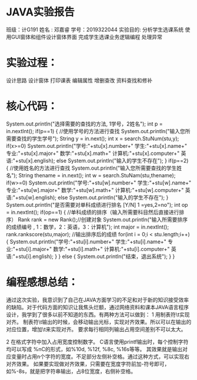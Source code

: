 # JAVA实验报告
班级：计G191
姓名 : 邓嘉睿
   学号：2019322044
实验目的:
分析学生选课系统
使用GUI窗体和组件设计窗体界面
完成学生选课业务逻辑编程
处理异常



# 实验过程：
设计思路
设计窗体
打印课表
编辑属性
增删查改
资料查找和修补


# 核心代码：
System.out.println("选择需要的查找的方法, 1学号，2姓名");
		int p = in.nextInt();
	if(p==1) {
		//使用学号的方法进行查找
	System.out.println("输入您所需要查找的学生学号");
		String y = in.next();
		int x = search.StuNum(stu,y);
	if(x>=0)
			System.out.println("学号:"+stu[x].number+" 学生:"+stu[x].name+" 专业:"+stu[x].major+" 数学:"+stu[x].math+" 计算机:"+stu[x].computer+" 英语:"+stu[x].english);
		else
	System.out.println("输入的学生不存在");
		}
		if(p==2) {
		//使用姓名的方法进行查找
	System.out.println("输入您所需要查找的学生姓名");
	String thename = in.next();
		int w = search.StuNam(stu,thename);
		if(w>=0)
	System.out.println("学号:"+stu[w].number+" 学生:"+stu[w].name+" 专业:"+stu[w].major+" 数学:"+stu[w].math+" 计算机:"+stu[w].computer+" 英语:"+stu[w].english);
		else
		System.out.println("输入的学生不存在");
	}
	System.out.println("是否需要对单科成绩进行排名 [Y/N] 1 =yes,2=no");
		int op = in.nextInt();
		if(op==1) {
		//单科成绩的排序（输入所需要科目然后直接进行排序）
	Rank rank = new Rank();//创建对象
		System.out.println("输入所需要排序的成绩编号 , 1：数学，2：英语，3：计算机");
	int major = in.nextInt();
		rank.rankscore(stu,major);
	//输出排序后的成绩
		for(int i = 0;i < stu.length;i++) {
		System.out.println("学号:"+stu[i].number+" 学生:"+stu[i].name+" 专业:"+stu[i].major+" 数学:"+stu[i].math+" 计算机:"+stu[i].computer+" 英语:"+stu[i].english);
		}
	}
		else {
		System.out.println("结束，退出系统");
	}
	}












# 编程感想总结：
通过这次实验，我意识到了自己在JAVA方面学习的不足和对于新的知识接受效率的缺陷。对于代码方面的知识让我焦头烂额，通过网络资料和课本JAVA语言程序设计，我学到了很多以前不知道的东西。有两种方法可以做到：
1 用制表符\t实现对齐。
制表符\t输出的时候，会移动输出光标，实现对齐效果。所以可以在输出的对应位置，增加\t来实现对齐。
要求每行相同列输出占用空间差别不可以太大。

2 在格式字符中加入占用宽度控制数字。
C语言使用printf输出时，每个控制字符均可以写成
%nC的形式，如%10d, %12f, %8c, %16s等等。
其效果就是输出对应变量时占用n个字符的宽度。不足部分左侧补空格。通过这种方式，可以实现右对齐效果。
如果要实现做对齐效果，只需要在宽度字符前加-符号即可，如%-8s，就是把字符串输出，占8位宽度，右侧补空格。
